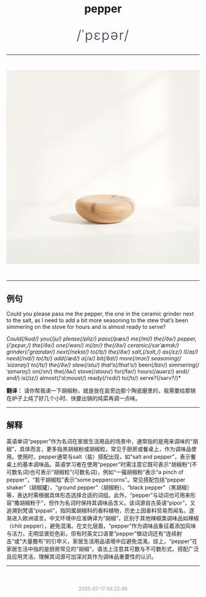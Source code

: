 <div align="center">

# pepper

<div style="margin: 30px 0;">
<h1 style="font-size: 2.5em; font-weight: 300; letter-spacing: 2px; margin: 0; color: #2c3e50;">
/ˈpɛpər/
</h1>
</div>

</div>

---

<div align="center" style="margin: 40px 0;">

![pepper](images/pepper.png)

</div>

---

## 例句

Could you please pass me the pepper, the one in the ceramic grinder next to the salt, as I need to add a bit more seasoning to the stew that’s been simmering on the stove for hours and is almost ready to serve?

*Could(/kʊd/) you(/ju/) please(/pliz/) pass(/pæs/) me(/mi/) the(/ðə/) pepper,(/ˈpɛpər,/) the(/ðə/) one(/wən/) in(/ɪn/) the(/ðə/) ceramic(/sərˈæmɪk/) grinder(/ˈgraɪndər/) next(/nɛkst/) to(/tɪ/) the(/ðə/) salt,(/sɔlt,/) as(/ɛz/) I(/aɪ/) need(/nid/) to(/tɪ/) add(/æd/) a(/ə/) bit(/bɪt/) more(/mɔr/) seasoning(/ˈsizənɪŋ/) to(/tɪ/) the(/ðə/) stew(/stu/) that’s(/that’s*/) been(/bɪn/) simmering(/ˈsɪmərɪŋ/) on(/ɔn/) the(/ðə/) stove(/stoʊv/) for(/fər/) hours(/aʊərz/) and(/ənd/) is(/ɪz/) almost(/ˈɔlˌmoʊst/) ready(/ˈrɛdi/) to(/tɪ/) serve?(/sərv?/)*

**翻译：** 请你帮我递一下胡椒粉，就是放在盐旁边那个陶瓷磨里的，我需要给那锅在炉子上炖了好几个小时、快要出锅的炖菜再调一点味。

---

## 解释

英语单词“pepper”作为名词在家居生活用品的场景中，通常指的是用来调味的“胡椒”，具体而言，更多指黑胡椒粉或胡椒粒，常见于厨房或餐桌上，作为调味品使用。使用时，pepper通常与salt（盐）搭配出现，如“salt and pepper”，表示餐桌上的基本调味品。英语学习者在使用“pepper”时需注意它既可表示“胡椒粉”(不可数名词)也可表示“胡椒粒”(可数名词)，例如“一撮胡椒粉”表示“a pinch of pepper”，“若干胡椒粒”表示“some peppercorns”。常见搭配包括“pepper shaker”（胡椒罐）、“ground pepper”（胡椒粉）、“black pepper”（黑胡椒）等，表达时需根据具体形态选择合适的词组。此外，“pepper”与动词也可用来形容“撒胡椒粉于”，但作为名词时保持其调味品含义。该词源自古英语“pipor”，又追溯到梵语“pippali”，指同属胡椒科的香料植物，历史上因香料贸易而闻名，逐渐进入欧洲语言。中文环境中应准确译为“胡椒”，区别于其他辣椒类调味品如辣椒（chili pepper），避免混淆。在文化层面，“pepper”作为调味品象征着添加风味与活力，无明显褒贬色彩，但有时英文口语里“pepper”做动词还有“连续射击”或“大量撒布”的引申义，家居生活用品语境中应避免混淆。综上，“pepper”在家居生活中指的是厨房常见的“胡椒”，语法上注意其可数与不可数形式，搭配广泛且应用灵活，理解其词源可加深对其作为调味品重要性的认识。


---

<div align="center" style="margin-top: 50px;">
<small style="color: #999; font-size: 0.9em;">2025-07-17 06:22:40</small>
</div>
